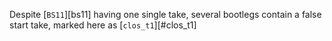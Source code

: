 Despite [`BS11`][bs11] having one single take, several bootlegs contain a false start take, marked here as [`clos_t1`][#clos_t1]
